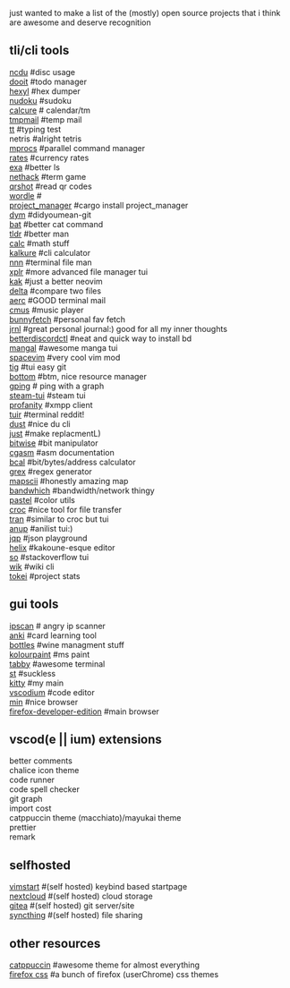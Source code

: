 
just wanted to make a list of the (mostly) open source projects that i think are awesome and deserve recognition
## tli/cli tools

[ncdu](https://github.com/rofl0r/ncdu) #disc usage</br>
[dooit](https://github.com/kraanzu/dooit) #todo manager</br>
[hexyl](https://github.com/sharkdp/hexyln) #hex dumper</br>
[nudoku](https://github.com/jubalh/nudoku) #sudoku</br>
[calcure](https://github.com/anufrievroman/calcure) # calendar/tm</br>
[tmpmail](https://github.com/sdushantha/tmpmail) #temp mail</br>
[tt](https://github.com/lemnos/tt) #typing test</br>
netris #alright tetris</br>
[mprocs](https://github.com/pvolok/mprocs) #parallel command manager</br>
[rates](https://github.com/lunush/rates) #currency rates</br>
[exa](https://github.com/ogham/exa) #better ls</br>
[nethack](https://github.com/NetHack/NetHack) #term game</br>
[qrshot](https://github.com/sdushantha/dotfiles/blob/master/bin/bin/utils/qrshot) #read qr codes</br>
[wordle](https://github.com/conradludgate/wordle) #</br>
[project_manager](https://github.com/NicoDblc/TUI_ProjectManager) #cargo install project_manager</br>
[dym](https://github.com/seanofw/dym) #didyoumean-git</br>
[bat](https://github.com/sharkdp/bat) #better cat command</br>
[tldr](https://github.com/tldr-pages/tldr) #better man</br>
[calc](https://github.com/lcn2/calc) #math stuff</br>
[kalkure](https://github.com/PaddiM8/kalker) #cli calculator</br>
[nnn](https://github.com/jarun/nnn) #terminal file man</br>
[xplr](https://github.com/sayanarijit/xplr) #more advanced file manager tui</br>
[kak](https://github.com/mawww/kakoune) #just a better neovim</br>
[delta](https://github.com/dandavison/delta) #compare two files</br>
[aerc](https://github.com/philips/aerc) #GOOD terminal mail</br>
[cmus](https://github.com/cmus/cmus) #music player</br>
[bunnyfetch](https://github.com/Rosettea/bunnyfetch) #personal fav fetch</br>
[jrnl](https://github.com/jrnl-org/jrnl) #great personal journal:) good for all my inner thoughts</br>
[betterdiscordctl](https://github.com/bb010g/betterdiscordctl) #neat and quick way to install bd</br>
[mangal](https://github.com/metafates/mangal) #awesome manga tui</br>
[spacevim](https://spacevim.org/) #very cool vim mod</br>
[tig](https://jonas.github.io/tig/) #tui easy git</br>
[bottom](https://github.com/ClementTsang/bottom) #btm, nice resource manager</br>
[gping](https://github.com/orf/gping) # ping with a graph</br>
[steam-tui](https://github.com/dmadisetti/steam-tui) #steam tui</br>
[profanity](https://github.com/profanity-im/profanity) #xmpp client</br>
[tuir](https://gitlab.com/ajak/tuir) #terminal reddit!</br>
[dust](https://github.com/bootandy/dust) #nice du cli</br>
[just](https://github.com/casey/just) #make replacmentL)</br>
[bitwise](https://github.com/mellowcandle/bitwise) #bit manipulator</br>
[cgasm](https://github.com/bnagy/cgasm) #asm documentation</br>
[bcal](https://github.com/jarun/bcal) #bit/bytes/address calculator</br>
[grex](https://github.com/pemistahl/grex) #regex generator</br>
[mapscii](https://github.com/rastapasta/mapscii) #honestly amazing map</br>
[bandwhich](https://github.com/imsnif/bandwhich) #bandwidth/network thingy</br>
[pastel](https://github.com/sharkdp/pastel) #color utils</br>
[croc](https://github.com/schollz/croc) #nice tool for file transfer</br>
[tran](https://github.com/abdfnx/tran) #similar to croc but tui</br>
[anup](https://github.com/Acizza/anup) #anilist tui:)</br>
[jqp](https://github.com/noahgorstein/jqp) #json playground</br>
[helix](https://github.com/helix-editor/helix) #kakoune-esque editor</br>
[so](https://github.com/samtay/so) #stackoverflow tui</br>
[wik](https://github.com/yashsinghcodes/wik) #wiki cli</br>
[tokei](https://github.com/XAMPPRocky/tokei) #project stats</br>

## gui tools

[ipscan](https://github.com/angryip/ipscan) # angry ip scanner</br>
[anki](https://github.com/ankitects/anki) #card learning tool</br>
[bottles](https://github.com/bottlesdevs/Bottles) #wine managment stuff</br>
[kolourpaint](https://github.com/KDE/kolourpaint) #ms paint</br>
[tabby](https://github.com/Eugeny/tabby) #awesome terminal</br>
[st](http://git.suckless.org/st/log.html) #suckless</br>
[kitty](https://github.com/kovidgoyal/kitty) #my main</br>
[vscodium](https://github.com/VSCodium/vscodium) #code editor</br>
[min](https://github.com/minbrowser/min) #nice browser</br>
[firefox-developer-edition](https://www.mozilla.org/en-US/firefox/developer/) #main browser</br>

## vscod(e || ium) extensions

better comments</br>
chalice icon theme</br>
code runner</br>
code spell checker</br>
git graph</br>
import cost</br>
catppuccin theme (macchiato)/mayukai theme</br>
prettier</br>
remark</br>


## selfhosted

[vimstart](https://github.com/okitavera/vimstart) #(self hosted) keybind based startpage</br>
[nextcloud](https://github.com/nextcloud) #(self hosted) cloud storage</br>
[gitea](https://github.com/go-gitea/gitea) #(self hosted) git server/site</br>
[syncthing](https://github.com/syncthing/syncthing) #(self hosted) file sharing</br>
## other resources
[catppuccin](https://github.com/catppuccin/catppuccin) #awesome theme for almost everything</br>
[firefox css](https://firefoxcss-store.github.io/) #a bunch of firefox (userChrome) css themes</br>



